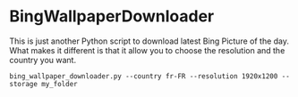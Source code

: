 # BingWallpaperDownloader

This is just another Python script to download latest Bing Picture of the day.
What makes it different is that it allow you to choose the resolution and the country you want.

 ```
 bing_wallpaper_downloader.py --country fr-FR --resolution 1920x1200 --storage my_folder
 ```
